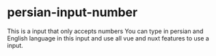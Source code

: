 # persian-input-number

This is a input that only accepts numbers
You can type in persian and English language in this input and use all vue and nuxt features to use a input.
